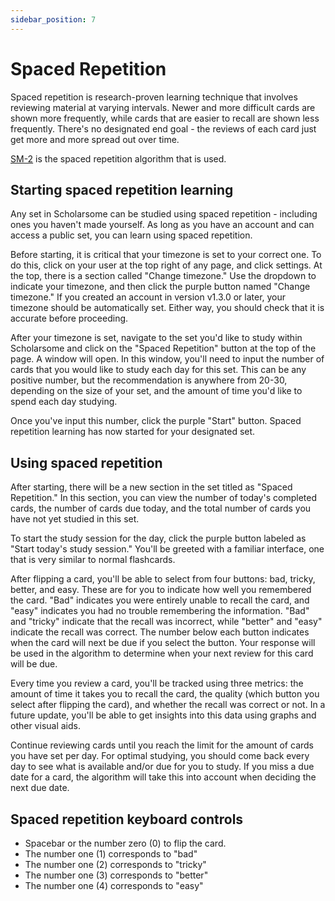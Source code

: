 ```yaml
---
sidebar_position: 7
---
```


# Spaced Repetition

Spaced repetition is research-proven learning technique that involves reviewing material at varying intervals. Newer and more difficult cards are shown more frequently, while cards that are easier to recall are shown less frequently. There's no designated end goal - the reviews of each card just get more and more spread out over time.

[SM-2](https://en.wikipedia.org/wiki/SuperMemo#Description_of_SM-2_algorithm) is the spaced repetition algorithm that is used.

## Starting spaced repetition learning

Any set in Scholarsome can be studied using spaced repetition - including ones you haven't made yourself. As long as you have an account and can access a public set, you can learn using spaced repetition.

Before starting, it is critical that your timezone is set to your correct one. To do this, click on your user at the top right of any page, and click settings. At the top, there is a section called "Change timezone." Use the dropdown to indicate your timezone, and then click the purple button named "Change timezone." If you created an account in version v1.3.0 or later, your timezone should be automatically set. Either way, you should check that it is accurate before proceeding.

After your timezone is set, navigate to the set you'd like to study within Scholarsome and click on the "Spaced Repetition" button at the top of the page. A window will open. In this window, you'll need to input the number of cards that you would like to study each day for this set. This can be any positive number, but the recommendation is anywhere from 20-30, depending on the size of your set, and the amount of time you'd like to spend each day studying.

Once you've input this number, click the purple "Start" button. Spaced repetition learning has now started for your designated set.

## Using spaced repetition

After starting, there will be a new section in the set titled as "Spaced Repetition." In this section, you can view the number of today's completed cards, the number of cards due today, and the total number of cards you have not yet studied in this set.

To start the study session for the day, click the purple button labeled as "Start today's study session." You'll be greeted with a familiar interface, one that is very similar to normal flashcards. 

After flipping a card, you'll be able to select from four buttons: bad, tricky, better, and easy. These are for you to indicate how well you remembered the card. "Bad" indicates you were entirely unable to recall the card, and "easy" indicates you had no trouble remembering the information. "Bad" and "tricky" indicate that the recall was incorrect, while "better" and "easy" indicate the recall was correct. The number below each button indicates when the card will next be due if you select the button. Your response will be used in the algorithm to determine when your next review for this card will be due.

Every time you review a card, you'll be tracked using three metrics: the amount of time it takes you to recall the card, the quality (which button you select after flipping the card), and whether the recall was correct or not. In a future update, you'll be able to get insights into this data using graphs and other visual aids.

Continue reviewing cards until you reach the limit for the amount of cards you have set per day. For optimal studying, you should come back every day to see what is available and/or due for you to study. If you miss a due date for a card, the algorithm will take this into account when deciding the next due date.

## Spaced repetition keyboard controls

- Spacebar or the number zero (0) to flip the card.
- The number one (1) corresponds to "bad"
- The number one (2) corresponds to "tricky"
- The number one (3) corresponds to "better"
- The number one (4) corresponds to "easy"
